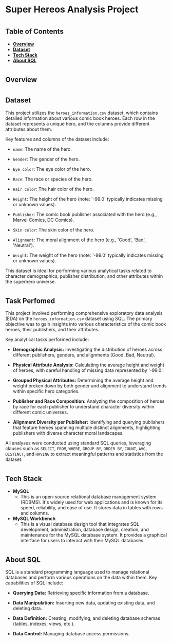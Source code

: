 
<h1>Super Hereos Analysis Project</h1>
<h1></h1>

<h2>Table of Contents</h2>
  
   - [<b>Overview</b>](https://github.com/LashawnFofung/Super-Heroes-Analysis-Project/blob/main/README.md#overview)
   - [<b>Dataset</b>](https://github.com/LashawnFofung/Super-Heroes-Analysis-Project/blob/main/README.md#dataset)
   - [<b>Tech Stack</b>](https://github.com/LashawnFofung/Super-Heroes-Analysis-Project/blob/main/README.md#tech-stack)
   - [<b>About SQL</b>](https://github.com/LashawnFofung/Super-Heroes-Analysis-Project/blob/main/README.md#about-sql)



<h1></h1>


<h2>Overview</h2>

<h1></h1>

<h2>Dataset</h2>

This project utilizes the `heroes_information.csv` dataset, which contains detailed information about various comic book heroes. Each row in the dataset represents a unique hero, and the columns provide different attributes about them.

Key features and columns of the dataset include:

  -  `name`: The name of the hero.
  
  -  `Gender`: The gender of the hero.
  
  -  `Eye color`: The eye color of the hero.
  
  -  `Race`: The race or species of the hero.
  
  -  `Hair color`: The hair color of the hero.
  
  -  `Height`: The height of the hero (note: '-99.0' typically indicates missing or unknown values).
  
  -  `Publisher`: The comic book publisher associated with the hero (e.g., Marvel Comics, DC Comics).
  
  -  `Skin color`: The skin color of the hero.
  
  -  `Alignment`: The moral alignment of the hero (e.g., 'Good', 'Bad', 'Neutral').
  
  -  `Weight`: The weight of the hero (note: '-99.0' typically indicates missing or unknown values).

This dataset is ideal for performing various analytical tasks related to character demographics, publisher distribution, and other attributes within the superhero universe.


<h1></h1>


<h2>Task Perfomed</h2>

This project involved performing comprehensive exploratory data analysis (EDA) on the `heroes_information.csv` dataset using SQL. The primary objective was to gain insights into various characteristics of the comic book heroes, their publishers, and their attributes.

Key analytical tasks performed include:

  - <b>Demographic Analysis:</b> Investigating the distribution of heroes across different publishers, genders, and alignments (Good, Bad, Neutral).

  - <b>Physical Attribute Analysis:</b> Calculating the average height and weight of heroes, with careful handling of missing data represented by '-99.0'.

  - <b>Grouped Physical Attributes:</b> Determining the average height and weight broken down by both gender and alignment to understand trends within specific hero categories.

  - <b>Publisher and Race Composition:</b> Analyzing the composition of heroes by race for each publisher to understand character diversity within different comic universes.

  - <b>Alignment Diversity per Publisher:</b> Identifying and querying publishers that feature heroes spanning multiple distinct alignments, highlighting publishers with diverse character moral landscapes.

All analyses were conducted using standard SQL queries, leveraging clauses such as `SELECT`, `FROM`, `WHERE`, `GROUP BY`, `ORDER BY`, `COUNT`, `AVG`, `DISTINCT`, and `HAVING` to extract meaningful patterns and statistics from the dataset.


<h1></h1>

<h2>Tech Stack</h2>
 
  - <b>MySQL</b>
    - This is an open-source relational database management system (RDBMS). It's widely used for web applications and is known for its speed, reliability, and ease of use. It stores data in tables with rows and columns.
  - <b>MySQL Workbench</b>
    - This is a visual database design tool that integrates SQL development, administration, database design, creation, and maintenance for the MySQL database system. It provides a graphical interface for users to interact with their MySQL databases.

<h1></h1>

<h2>About SQL</h2>

SQL is a standard programming language used to manage relational databases and perform various operations on the data within them. Key capabilities of SQL include:

  - <b>Querying Data:</b> Retrieving specific information from a database.

  - <b>Data Manipulation:</b> Inserting new data, updating existing data, and deleting data.

  - <b>Data Definition:</b> Creating, modifying, and deleting database schemas (tables, indexes, views, etc.).

  - <b>Data Control:</b> Managing database access permissions.

<h1></h1>



